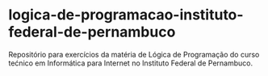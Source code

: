 # logica-de-programacao-instituto-federal-de-pernambuco
 Repositório para exercícios da matéria de Lógica de Programação do curso tećnico em Informática para Internet no Instituto Federal de Pernambuco.

